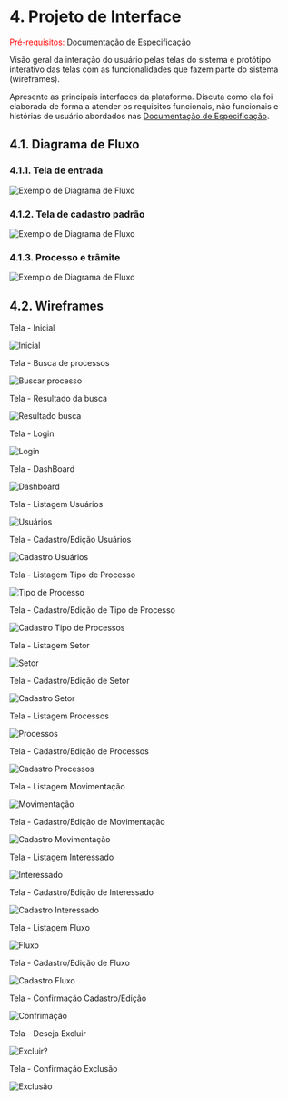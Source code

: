 # 4. Projeto de Interface

<span style="color:red">Pré-requisitos: <a href="2-Especificação do Projeto.md"> Documentação de Especificação</a></span>

Visão geral da interação do usuário pelas telas do sistema e protótipo interativo das telas com as funcionalidades que fazem parte do sistema (wireframes).

 Apresente as principais interfaces da plataforma. Discuta como ela foi elaborada de forma a atender os requisitos funcionais, não funcionais e histórias de usuário abordados nas <a href="2-Especificação do Projeto.md"> Documentação de Especificação</a>.

## 4.1. Diagrama de Fluxo

### 4.1.1. Tela de entrada
![Exemplo de Diagrama de Fluxo](arquivos/Diagrama_Fluxo/Entrada.png)

### 4.1.2. Tela de cadastro padrão
![Exemplo de Diagrama de Fluxo](arquivos/Diagrama_Fluxo/Cadastro_Padrao.png)

### 4.1.3. Processo e trâmite
![Exemplo de Diagrama de Fluxo](arquivos/Diagrama_Fluxo/Processo_E_Tramite.png)

## 4.2. Wireframes

Tela - Inicial

![Inicial](img/inicial.png)

Tela - Busca de processos

![Buscar processo](img/consulta.png)

Tela - Resultado da busca

![Resultado busca](img/resultado.png)

Tela - Login

![Login](img/login.png)

Tela - DashBoard

![Dashboard](img/dash.png)

Tela - Listagem Usuários

![Usuários](img/usuarios.png)

Tela - Cadastro/Edição Usuários

![Cadastro Usuários](img/cadUsuario.png)

Tela - Listagem Tipo de Processo

![Tipo de Processo](img/tipo.png)

Tela - Cadastro/Edição de Tipo de Processo

![Cadastro Tipo de Processos](img/cadTipo.png)

Tela - Listagem Setor

![Setor](img/setor.png)

Tela - Cadastro/Edição de Setor

![Cadastro Setor](img/cadSetor.png)

Tela - Listagem Processos

![Processos](img/processos.png)

Tela - Cadastro/Edição de Processos

![Cadastro Processos](img/cadProcesso.png)

Tela - Listagem Movimentação

![Movimentação](img/movimentação.png)

Tela - Cadastro/Edição de Movimentação

![Cadastro Movimentação](img/cadMovimentacao.png)

Tela - Listagem Interessado

![Interessado](img/interessado.png)

Tela - Cadastro/Edição de Interessado

![Cadastro Interessado](img/cadInteressado.png)

Tela - Listagem Fluxo

![Fluxo](img/fluxo.png)

Tela - Cadastro/Edição de Fluxo

![Cadastro Fluxo](img/cadFluxo.png)

Tela - Confirmação Cadastro/Edição

![Confrimação](img/confirmacao.png)

Tela - Deseja Excluir

![Excluir?](img/excluir.png)

Tela - Confirmação Exclusão

![Exclusão](img/exclusao.png)